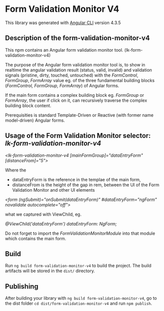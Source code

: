 # Form Validation Monitor V4

This library was generated with [Angular CLI](https://github.com/angular/angular-cli) version 4.3.5

## Description of the form-validation-monitor-v4

This npm contains an Angular form validation monitor tool. (lk-form-validation-monitor-v4)

The purpose of the Angular form validation monitor tool is, to show in realtime the angular validation result (status, valid, invalid) and validation signals (pristine, dirty, touched, untouched) with the _FormControl_, _FormGroup_, _FormArray_ value eg. of the three fundamental building blocks (_FormControl, FormGroup, FormArray_) of Angular forms. 

If the main form contains a complex building block eg. _FormGroup_ or _FormArray_, the user if click on it, can recursively traverse the complex building block content. 

Prerequisities is standard Template-Driven or Reactive (with former name model-driven) Angular forms.

## Usage of the  Form Validation Monitor selector: _lk-form-validation-monitor-v4_

_<lk-form-validation-monitor-v4 [mainFormGroup]="dataEntryForm" [distanceFrom]="5"></lk-form-validation-monitor-v4>_

Where the 

- dataEntryForm is the reference in the templae of the main form, 
- distanceFrom is the height of the gap in rem, between the UI of the Form Validation Monitor and other UI elements

_<form (ngSubmit)="onSubmit(dataEntryForm)" #dataEntryForm="ngForm" novalidate autocomplete="off">_

what we captured with ViewChild, eg.

_@ViewChild('dataEntryForm') dataEntryForm: NgForm;_

Do not forget to import the _FormValidationMonitorModule_ into that module which contains the main form.

## Build

Run `ng build form-validation-monitor-v4` to build the project. The build artifacts will be stored in the `dist/` directory.

## Publishing

After building your library with `ng build form-validation-monitor-v4`, go to the dist folder `cd dist/form-validation-monitor-v4` and run `npm publish`.


